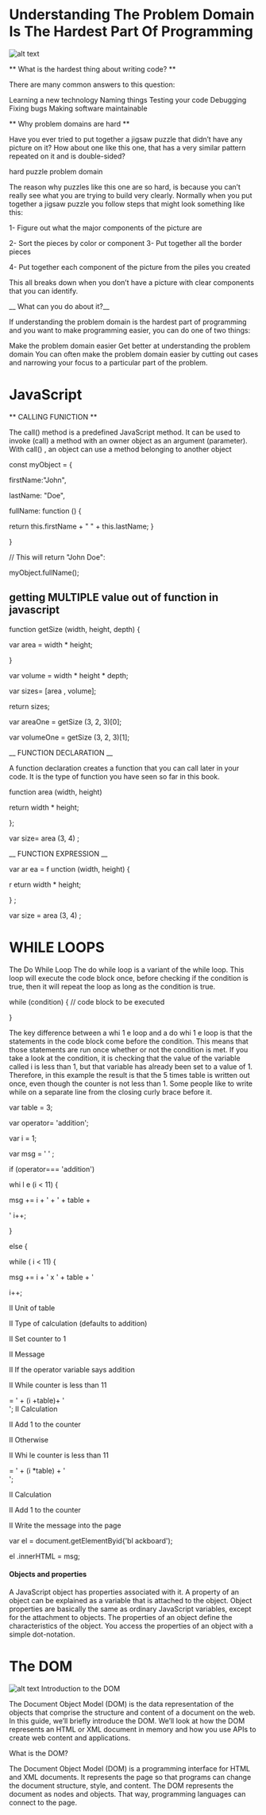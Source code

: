 



# Understanding The Problem Domain Is The Hardest Part Of Programming



![alt text](https://www.skipprichard.com/wp-content/uploads/2019/06/bigstock-Problem-Solution-Concept-The-286309309.jpg "title")



** What is the hardest thing about writing code? **


There are many common answers to this question:


Learning a new technology
Naming things
Testing your code
Debugging
Fixing bugs
Making software maintainable


** Why problem domains are hard **


Have you ever tried to put together a jigsaw puzzle that didn’t have any picture on it? How about one like this one, that has a very similar pattern repeated on it and is double-sided?


hard puzzle problem domain


The reason why puzzles like this one are so hard, is because you can’t really see what you are trying to build very clearly. Normally when you put together a jigsaw puzzle you follow steps that might look something like this:



1- Figure out what the major components of the picture are


2- Sort the pieces by color or component
3- Put together all the border pieces


4- Put together each component of the picture from the piles you created


This all breaks down when you don’t have a picture with clear components that you can identify.


__ What can you do about it?__


If understanding the problem domain is the hardest part of programming and you want to make programming easier, you can do one of two things:


Make the problem domain easier
Get better at understanding the problem domain
You can often make the problem domain easier by cutting out cases and narrowing your focus to a particular part of the problem.


# JavaScript


** CALLING FUNICTION **


The call() method is a predefined JavaScript method. It can be used to invoke (call) a method with an owner object as an argument (parameter). With call() , an object can use a method belonging to another object



const myObject = {


firstName:"John",


lastName: "Doe",


fullName: function () {


return this.firstName + " " + this.lastName;
}


}


// This will return "John Doe":


myObject.fullName();


## getting MULTIPLE value out of function in javascript


function getSize (width, height, depth) {


var area = width * height;


}


var volume = width * height * depth;


var sizes= [area , volume];


return sizes;


var areaOne = getSize (3, 2, 3)[0];


var volumeOne = getSize (3, 2, 3)[1];


__ FUNCTION DECLARATION __


A function declaration creates a function that you
can call later in your code. It is the type of function
you have seen so far in this book.


function area (width, height)


return width * height;


};


var size= area (3, 4) ;


__ FUNCTION EXPRESSION __


var ar ea = f unction
(width, height) {


r eturn width * height;


} ;


var size = area (3, 4) ;


# WHILE LOOPS


The Do While Loop
The do while loop is a variant of the while loop. This loop will execute the code block once, before checking if the condition is true, then it will repeat the loop as long as the condition is true.


while (condition) {
// code block to be
executed


}


The key difference between
a whi 1 e loop and a do whi 1 e
loop is that the statements in
the code block come before the
condition. This means that those
statements are run once whether
or not the condition is met.
If you take a look at the
condition, it is checking that the
value of the variable called i is
less than 1, but that variable has
already been set to a value of 1.
Therefore, in this example the
result is that the 5 times table is
written out once, even though
the counter is not less than 1.
Some people like to write while
on a separate line from the
closing curly brace before it.




var table = 3;


var operator= 'addition';


var i = 1;


var msg = ' ' ;


if (operator=== 'addition')


whi l e (i < 11) {


msg += i + ' + ' + table +


'
i++;


}


else {


while ( i < 11) {


msg += i + ' x ' + table +
'


i++;


II Unit of table


II Type of calculation (defaults to addition)


II Set counter to 1


II Message


II If the operator
variable says addition


II While counter is less than 11


= ' + (i +table)+ '<br I>';
II Calculation


II Add 1 to the counter


II Otherwise


II Whi le counter is less than 11


= ' + (i *table) + '<br I>
';


II Calculation


II Add 1 to the counter


II Write the message into the page


var el = document.getElementByid{'bl ackboard');


el .innerHTML = msg;


#### Objects and properties


A JavaScript object has properties associated with it. A property of an object can be explained as a variable that is attached to the object. Object properties are basically the same as ordinary JavaScript variables, except for the attachment to objects. The properties of an object define the characteristics of the object. You access the properties of an object with a simple dot-notation.


# The DOM
![alt text](https://i.ytimg.com/vi/RbQGn6vBlys/maxresdefault.jpg "title")
Introduction to the DOM


The Document Object Model (DOM) is the data representation of the objects that comprise the structure and content of a document on the web. In this guide, we’ll briefly introduce the DOM. We’ll look at how the DOM represents an HTML or XML document in memory and how you use APIs to create web content and applications.


What is the DOM?


The Document Object Model (DOM) is a programming interface for HTML and XML documents. It represents the page so that programs can change the document structure, style, and content. The DOM represents the document as nodes and objects. That way, programming languages can connect to the page.




